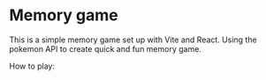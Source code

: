 # Memory game

This is a simple memory game set up with Vite and React. Using the pokemon API to create quick and fun memory game. 

How to play:

